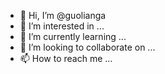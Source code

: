 - 👋 Hi, I’m @guolianga
- 👀 I’m interested in ...
- 🌱 I’m currently learning ...
- 💞️ I’m looking to collaborate on ...
- 📫 How to reach me ...

<!---
guolianga/guolianga is a ✨ special ✨ repository because its `README.md` (this file) appears on your GitHub profile.
You can click the Preview link to take a look at your changes.
--->
